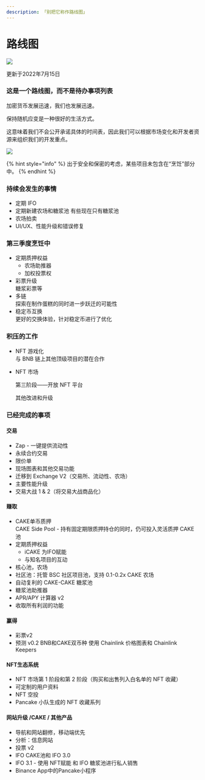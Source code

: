 ```yaml
---
description: 「别把它称作路线图」
---
```


# 路线图

![](https://gblobscdn.gitbook.com/assets%2F-MHREX7DHcljbY5IkjgJ%2F-MbKS2mFRDg91ZWCu1Fz%2F-MbKZINH3Atuv5bv2dPZ%2Fdocs%20masthead%20\(19\).png?alt=media\&token=a39e0778-1eab-43da-b421-195e3c54d70e)

更新于2022年7月15日



### 这是一个路线图，而不是待办事项列表

加密货币发展迅速，我们也发展迅速。&#x20;

保持随机应变是一种很好的生活方式。&#x20;

这意味着我们不会公开承诺具体的时间表，因此我们可以根据市场变化和开发者资源来组织我们的开发重点。

![](.gitbook/assets/photo\_2022-07-14\_23-26-26.jpg)

{% hint style="info" %}
出于安全和保密的考虑，某些项目未包含在“烹饪”部分中。
{% endhint %}

### 持续会发生的事情

* 定期 IFO&#x20;
* 定期新建农场和糖浆池 有些现在只有糖浆池&#x20;
* 农场拍卖&#x20;
* UI/UX、性能升级和错误修复

### 第三季度烹饪中&#x20;

* 定期质押权益&#x20;
  * 农场助推器&#x20;
  * 加权投票权&#x20;
* 彩票升级\
  糖浆彩票等
* 多链 \
  探索在制作蛋糕的同时进一步跃迁的可能性&#x20;
* 稳定币互换\
  更好的交换体验，针对稳定币进行了优化

### 积压的工作

* NFT 游戏化\
  与 BNB 链上其他顶级项目的潜在合作&#x20;
*   NFT 市场

    第三阶段——开放 NFT 平台

    其他改进和升级

### 已经完成的事项

#### 交易

* Zap - 一键提供流动性&#x20;
* 永续合约交易&#x20;
* 限价单&#x20;
* 现场图表和其他交易功能&#x20;
* 迁移到 Exchange V2（交易所、流动性、农场）&#x20;
* 主要性能升级&#x20;
* 交易大战 1 & 2（将交易大战商品化）

#### 赚取

* CAKE单币质押\
  CAKE Side Pool - 持有固定期限质押持仓的同时，仍可投入灵活质押 CAKE 池&#x20;
* 定期质押权益&#x20;
  * iCAKE 为IFO赋能
  * 与知名项目的互动
* 核心池，农场&#x20;
* 社区池：托管 BSC 社区项目池，支持 0.1-0.2x CAKE 农场&#x20;
* 自动复利的 CAKE-CAKE 糖浆池&#x20;
* 糖浆池助推器
* APR/APY 计算器 v2&#x20;
* 收取所有利润的功能

#### 赢得

* 彩票v2
* 预测 v0.2  BNB和CAKE双币种 使用 Chainlink 价格图表和 Chainlink Keepers

#### NFT生态系统

* NFT 市场第 1 阶段和第 2 阶段（购买和出售列入白名单的 NFT 收藏）
* 可定制的用户资料&#x20;
* NFT 空投
* Pancake 小队生成的 NFT 收藏系列

#### 网站升级 /CAKE / 其他产品

* 导航和网站翻修，移动端优先
* 分析：信息网站&#x20;
* 投票 v2&#x20;
* IFO CAKE池和 IFO 3.0&#x20;
* IFO 3.1 - 使用 NFT赋能 和 IFO 糖浆池进行私人销售&#x20;
* Binance App中的Pancake小程序
